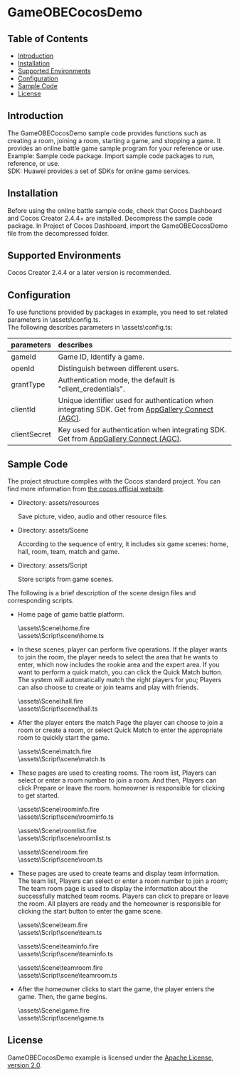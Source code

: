 # GameOBECocosDemo

## Table of Contents

* [Introduction](#Introduction)
* [Installation](#Installation)
* [Supported Environments](#Supported_Environments)
* [Configuration](#Configuration)
* [Sample Code](#Sample_Code)
* [License](#License)

<a id="Introduction"></a>

## Introduction

The GameOBECocosDemo sample code provides functions such as creating a room, joining a room, starting a game, and stopping a game. It provides an online battle game sample program for your reference or use.   
Example: Sample code package. Import sample code packages to run, reference, or use.   
SDK: Huawei provides a set of SDKs for online game services.

<a id="Installation"></a>

## Installation

Before using the online battle sample code, check that Cocos Dashboard and Cocos Creator 2.4.4+ are installed.
Decompress the sample code package. In Project of Cocos Dashboard, import the GameOBECocosDemo file from the decompressed folder.

<a id="Supported_Environments"></a>

## Supported Environments

Cocos Creator 2.4.4 or a later version is recommended.

<a id="Configuration"></a>

## Configuration

To use functions provided by packages in example, you need to set related parameters in \assets\config.ts.   
The following describes parameters in \assets\config.ts:

| parameters | describes |
   |:----- |:-------|
| gameId      |    Game ID, Identify a game. |
| openId      |  Distinguish between different users. |
| grantType   |  Authentication mode, the default is "client_credentials". |
| clientId    |  Unique identifier used for authentication when integrating SDK. Get from [AppGallery Connect (AGC)](https://developer.huawei.com/consumer/cn/service/josp/agc/index.html#/). |
| clientSecret|  Key used for authentication when integrating SDK. Get from [AppGallery Connect (AGC)](https://developer.huawei.com/consumer/cn/service/josp/agc/index.html#/). |

<a id="Sample_Code"></a>

## Sample Code

The project structure complies with the Cocos standard project. You can find more information
from [the cocos official website](https://www.cocos.com/).

* Directory: assets/resources

  Save picture, video, audio and other resource files.

* Directory: assets/Scene

  According to the sequence of entry, it includes six game scenes: home, hall, room, team, match and game.

* Directory: assets/Script

  Store scripts from game scenes.

The following is a brief description of the scene design files and corresponding scripts.

* Home page of game battle platform.

  \assets\Scene\home.fire  
  \assets\Script\scene\home.ts
  

* In these scenes, player can perform five operations. If the player wants to join the room, the player needs to select the area that he wants to enter, which now includes the rookie area and the expert area. If you want to perform a quick match, you can click the Quick Match button. The system will automatically match the right players for you; Players can also choose to create or join teams and play with friends.

  \assets\Scene\hall.fire  
  \assets\Script\scene\hall.ts
 
* After the player enters the match Page the player can choose to join a room or create a room, or select Quick Match to enter the appropriate room to quickly start the game.

  \assets\Scene\match.fire  
  \assets\Script\scene\match.ts
  
* These pages are used to creating rooms. The room list, Players can select or enter a room number to join a room. And then, Players can click Prepare or leave the room. homeowner is responsible for clicking  to get started.

  \assets\Scene\roominfo.fire  
  \assets\Script\scene\roominfo.ts
  
  \assets\Scene\roomlist.fire  
  \assets\Script\scene\roomlist.ts
  
  \assets\Scene\room.fire  
  \assets\Script\scene\room.ts
  
* These pages are used to create teams and display team information. The team list, Players can select or enter a room number to join a room; The team room page is used to display the information about the  successfully matched team rooms. Players can click to prepare or leave the room. All players are ready and the homeowner is responsible for clicking the start button to enter the game scene.

  \assets\Scene\team.fire  
  \assets\Script\scene\team.ts
  
  \assets\Scene\teaminfo.fire  
  \assets\Script\scene\teaminfo.ts
  
  \assets\Scene\teamroom.fire  
  \assets\Script\scene\teamroom.ts
  

* After the homeowner clicks to start the game, the player enters the game. Then, the game begins.

  \assets\Scene\game.fire  
  \assets\Script\scene\game.ts
  

<a id="License"></a>

## License

GameOBECocosDemo example is licensed under the [Apache License, version 2.0](http://www.apache.org/licenses/LICENSE-2.0).
